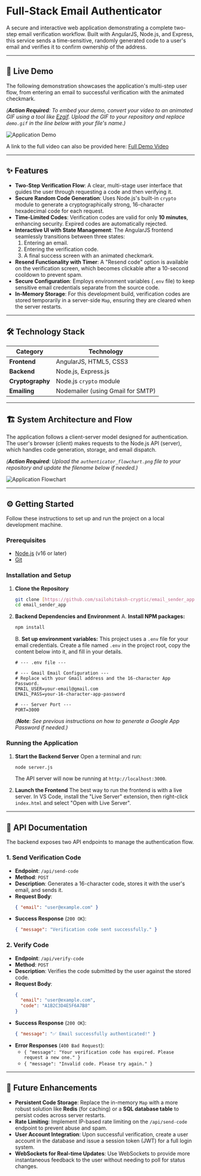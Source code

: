 # Full-Stack Email Authenticator

A secure and interactive web application demonstrating a complete two-step email verification workflow. Built with AngularJS, Node.js, and Express, this service sends a time-sensitive, randomly generated code to a user's email and verifies it to confirm ownership of the address.

---

## 🚀 Live Demo

The following demonstration showcases the application's multi-step user flow, from entering an email to successful verification with the animated checkmark.

*(**Action Required**: To embed your demo, convert your video to an animated GIF using a tool like [Ezgif](https://ezgif.com/video-to-gif). Upload the GIF to your repository and replace `demo.gif` in the line below with your file's name.)*

![Application Demo](demo.gif)

A link to the full video can also be provided here: [Full Demo Video](./demo_video.mp4)

---

## ✨ Features

-   **Two-Step Verification Flow**: A clear, multi-stage user interface that guides the user through requesting a code and then verifying it.
-   **Secure Random Code Generation**: Uses Node.js's built-in `crypto` module to generate a cryptographically strong, 16-character hexadecimal code for each request.
-   **Time-Limited Codes**: Verification codes are valid for only **10 minutes**, enhancing security. Expired codes are automatically rejected.
-   **Interactive UI with State Management**: The AngularJS frontend seamlessly transitions between three states:
    1.  Entering an email.
    2.  Entering the verification code.
    3.  A final success screen with an animated checkmark.
-   **Resend Functionality with Timer**: A "Resend code" option is available on the verification screen, which becomes clickable after a 10-second cooldown to prevent spam.
-   **Secure Configuration**: Employs environment variables (`.env` file) to keep sensitive email credentials separate from the source code.
-   **In-Memory Storage**: For this development build, verification codes are stored temporarily in a server-side `Map`, ensuring they are cleared when the server restarts.

---

## 🛠️ Technology Stack

| Category      | Technology                                    |
|---------------|-----------------------------------------------|
| **Frontend** | AngularJS, HTML5, CSS3                        |
| **Backend** | Node.js, Express.js                           |
| **Cryptography** | Node.js `crypto` module                       |
| **Emailing** | Nodemailer (using Gmail for SMTP)             |

---

## 🏗️ System Architecture and Flow

The application follows a client-server model designed for authentication. The user's browser (client) makes requests to the Node.js API (server), which handles code generation, storage, and email dispatch.

*(**Action Required**: Upload the `authenticator_flowchart.png` file to your repository and update the filename below if needed.)*

![Application Flowchart](authenticator_flowchart.png)

---

## ⚙️ Getting Started

Follow these instructions to set up and run the project on a local development machine.

### Prerequisites

-   [Node.js](httpshttps://nodejs.org/) (v16 or later)
-   [Git](https://git-scm.com/)

### Installation and Setup

1.  **Clone the Repository**
    ```bash
    git clone [https://github.com/sailohitaksh-cryptic/email_sender_app.git](https://github.com/sailohitaksh-cryptic/email_sender_app.git)
    cd email_sender_app
    ```

2.  **Backend Dependencies and Environment**
    A. **Install NPM packages:**
    ```bash
    npm install
    ```
    B. **Set up environment variables:**
    This project uses a `.env` file for your email credentials. Create a file named `.env` in the project root, copy the content below into it, and fill in your details.
    ```
    # --- .env file ---

    # --- Gmail Email Configuration ---
    # Replace with your Gmail address and the 16-character App Password.
    EMAIL_USER=your-email@gmail.com
    EMAIL_PASS=your-16-character-app-password

    # --- Server Port ---
    PORT=3000
    ```
    *(**Note**: See previous instructions on how to generate a Google App Password if needed.)*

### Running the Application

1.  **Start the Backend Server**
    Open a terminal and run:
    ```bash
    node server.js
    ```
    The API server will now be running at `http://localhost:3000`.

2.  **Launch the Frontend**
    The best way to run the frontend is with a live server. In VS Code, install the "Live Server" extension, then right-click `index.html` and select "Open with Live Server".

---

## 📖 API Documentation

The backend exposes two API endpoints to manage the authentication flow.

### 1. Send Verification Code
-   **Endpoint**: `/api/send-code`
-   **Method**: `POST`
-   **Description**: Generates a 16-character code, stores it with the user's email, and sends it.
-   **Request Body**:
    ```json
    { "email": "user@example.com" }
    ```
-   **Success Response** (`200 OK`):
    ```json
    { "message": "Verification code sent successfully." }
    ```

### 2. Verify Code
-   **Endpoint**: `/api/verify-code`
-   **Method**: `POST`
-   **Description**: Verifies the code submitted by the user against the stored code.
-   **Request Body**:
    ```json
    {
      "email": "user@example.com",
      "code": "A1B2C3D4E5F6A7B8"
    }
    ```
-   **Success Response** (`200 OK`):
    ```json
    { "message": "✅ Email successfully authenticated!" }
    ```
-   **Error Responses** (`400 Bad Request`):
    -   `{ "message": "Your verification code has expired. Please request a new one." }`
    -   `{ "message": "Invalid code. Please try again." }`

---

## 🔮 Future Enhancements

-   **Persistent Code Storage**: Replace the in-memory `Map` with a more robust solution like **Redis** (for caching) or a **SQL database table** to persist codes across server restarts.
-   **Rate Limiting**: Implement IP-based rate limiting on the `/api/send-code` endpoint to prevent abuse and spam.
-   **User Account Integration**: Upon successful verification, create a user account in the database and issue a session token (JWT) for a full login system.
-   **WebSockets for Real-time Updates**: Use WebSockets to provide more instantaneous feedback to the user without needing to poll for status changes.
